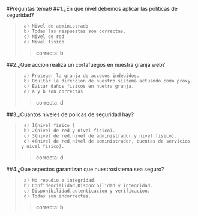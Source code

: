 #Preguntas tema6
##1.¿En que nivel debemos aplicar las politicas de seguridad?
>      a) Nivel de administrado
>      b) Todas las respuestas son correctas.
>      c) Nivel de red
>      d) Nivel fisico
>>  correcta: b 
 
##2.¿Que accion realiza un cortafuegos en nuestra granja web? 
>      a) Proteger la granja de accesos indebidos.
>      b) Ocultar la direccion de nuestro sistema actuando como proxy.
>      c) Evitar daños fisicos en nuetra granja.
>      d) a y b son correctas
>>  correcta: d

##3.¿Cuantos niveles de policas de seguridad hay?
>      a) 1(nivel fisico )
>      b) 2(nivel de red y nivel fisico).
>      c) 3(nivel de red,nivel de administrador y nivel fisico).
>      d) 4(nivel de red,nivel de administrador, cuentas de servicios y nivel fisico).
>>  correcta: d

##4.¿Que aspectos garantizan que nuestrosistema sea seguro?
>      a) No repudio e integridad.
>      b) Confidencialidad,Disponibilidad y integridad.
>      c) Disponibilidad,autenticacion y verificacion.
>      d) Todas son incorrectas.
>>  correcta: b